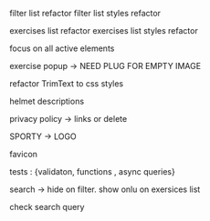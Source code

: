 filter list refactor
filter list styles refactor

exercises list refactor
exercises list styles refactor

focus on all active elements

exercise popup -> NEED PLUG FOR EMPTY IMAGE

refactor TrimText to css styles

helmet descriptions

privacy policy -> links or delete

SPORTY -> LOGO

favicon

tests : {validaton, functions , async queries}

search -> hide on filter. show onlu on exersices list

check search query
